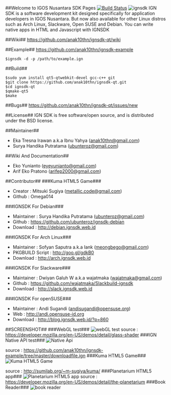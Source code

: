 ##Welcome to IGOS Nusantara SDK Pages [![Build Status](https://travis-ci.org/anak10thn/ignsdk-qt.svg?branch=master)](https://travis-ci.org/anak10thn/ignsdk-qt)
![ignsdk](https://raw.github.com/anak10thn/ignsdk-art/master/logos/ignsdk-rocklovecode.png) 
IGN SDK is a software development kit designed specifically for application developers in IGOS Nusantara. But now also available for other Linux distros such as Arch Linux, Slackware, Open SUSE and Debian. You can write native apps in HTML and Javascript with IGNSDK

##Wiki##
https://github.com/anak10thn/ignsdk-qt/wiki

##Example##
https://github.com/anak10thn/ignsdk-example
```
$ignsdk -d -p /path/to/example.ign
```

##Build##
```
$sudo yum install qt5-qtwebkit-devel gcc-c++ git
$git clone https://github.com/anak10thn/ignsdk-qt.git
$cd ignsdk-qt
$qmake-qt5
$make
```

##Bugs##
https://github.com/anak10thn/ignsdk-qt/issues/new

##License##
IGN SDK is free software/open source, and is distributed under the BSD license.

##Maintainer##
* Eka Tresna Irawan a.k.a Ibnu Yahya (anak10thn@gmail.com)
* Surya Handika Putratama (ubunteroz@gmail.com)

##Wiki And Documentation##
* Eko Yunianto (eyeyunianto@gmail.com)
* Arif Eko Pratono (arifep2000@gmail.com)

##Contributor##
###Kuma HTML5 Game###
* Creator : Mitsuki Sugiya (metallic.code@gmail.com)
* Github : Omega014

###IGNSDK For Debian###
* Maintainer : Surya Handika Putratama (ubunteroz@gmail.com) 
* Github : https://github.com/ubunteroz/ignsdk-debian
* Download : http://debian.ignsdk.web.id

###IGNSDK For Arch Linux###
* Maintainer : Sofyan Saputra a.k.a Iank (meongbego@gmail.com)
* PKGBUILD Script : http://goo.gl/gdkB0
* Download : http://arch.ignsdk.web.id

###IGNSDK For Slackware###
* Maintainer : Dwiyan Galuh W a.k.a wajatmaka (wajatmaka@gmail.com)
* Github : https://github.com/wajatmaka/Slackbuild-ignsdk
* Download : http://slack.ignsdk.web.id

###IGNSDK For openSUSE###
* Maintainer : Andi Sugandi (andisugandi@opensuse.org)
* Web : http://andi.opensuse-id.org
* Download : http://blog.ignsdk.web.id/?p=860

##SCREENSHOT##
###WebGL test###
![webGL test](https://dl.dropboxusercontent.com/u/18000315/readme-ignsdk/screenshot6.png)
source : https://developer.mozilla.org/en-US/demos/detail/glass-shader
###IGN Native API test###
![Native Api](https://dl.dropboxusercontent.com/u/18000315/readme-ignsdk/screenshot1.png)

source : https://github.com/anak10thn/ignsdk-example/tree/master/downloadfile.ign
###Kuma HTML5 Game###
![Kuma HTML5 Game](https://dl.dropboxusercontent.com/u/18000315/readme-ignsdk/screenshot3.png)

source : http://sumilab.org/~m-sugiya/kuma/
###Planetarium HTML5 app###
![Planetarium HTML5 app](https://dl.dropboxusercontent.com/u/18000315/readme-ignsdk/screenshot8.png)
source : https://developer.mozilla.org/en-US/demos/detail/the-planetarium
###Book Reader###
![book reader](https://dl.dropboxusercontent.com/u/18000315/readme-ignsdk/reader.png)
